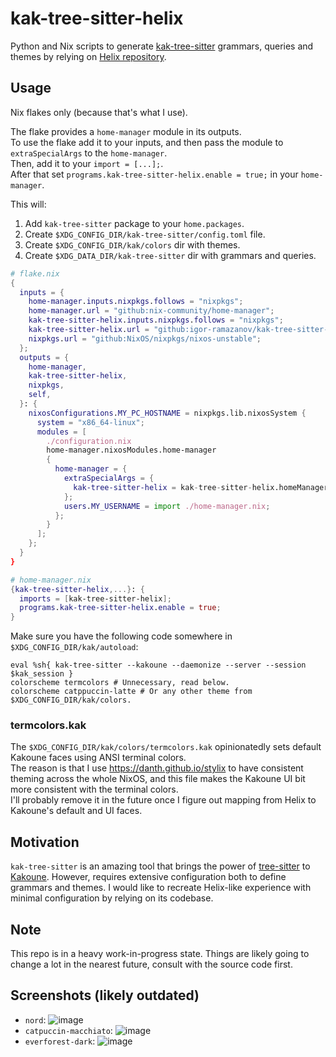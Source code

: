 # kak-tree-sitter-helix
Python and Nix scripts to generate [kak-tree-sitter](https://github.com/phaazon/kak-tree-sitter) grammars, queries and themes by relying on [Helix repository](https://github.com/helix-editor/helix).

## Usage
Nix flakes only (because that's what I use).

The flake provides a `home-manager` module in its outputs.\
To use the flake add it to your inputs, and then pass the module to `extraSpecialArgs` to the `home-manager`.\
Then, add it to your `import = [...];`.\
After that set `programs.kak-tree-sitter-helix.enable = true;` in your `home-manager`.

This will:
1. Add `kak-tree-sitter` package to your `home.packages`.
1. Create `$XDG_CONFIG_DIR/kak-tree-sitter/config.toml` file.
1. Create `$XDG_CONFIG_DIR/kak/colors` dir with themes.
1. Create `$XDG_DATA_DIR/kak-tree-sitter` dir with grammars and queries.

```nix
# flake.nix
{
  inputs = {
    home-manager.inputs.nixpkgs.follows = "nixpkgs";
    home-manager.url = "github:nix-community/home-manager";
    kak-tree-sitter-helix.inputs.nixpkgs.follows = "nixpkgs";
    kak-tree-sitter-helix.url = "github:igor-ramazanov/kak-tree-sitter-helix";
    nixpkgs.url = "github:NixOS/nixpkgs/nixos-unstable";
  };
  outputs = {
    home-manager,
    kak-tree-sitter-helix,
    nixpkgs,
    self,
  }: {
    nixosConfigurations.MY_PC_HOSTNAME = nixpkgs.lib.nixosSystem {
      system = "x86_64-linux";
      modules = [
        ./configuration.nix
        home-manager.nixosModules.home-manager
        {
          home-manager = {
            extraSpecialArgs = {
              kak-tree-sitter-helix = kak-tree-sitter-helix.homeManagerModules.x86_64-linux.kak-tree-sitter-helix;
            };
            users.MY_USERNAME = import ./home-manager.nix;
          };
        }
      ];
    };
  }
}

# home-manager.nix
{kak-tree-sitter-helix,...}: {
  imports = [kak-tree-sitter-helix];
  programs.kak-tree-sitter-helix.enable = true;
}
```

Make sure you have the following code somewhere in `$XDG_CONFIG_DIR/kak/autoload`:
```KakScript
eval %sh{ kak-tree-sitter --kakoune --daemonize --server --session $kak_session }
colorscheme termcolors # Unnecessary, read below.
colorscheme catppuccin-latte # Or any other theme from $XDG_CONFIG_DIR/kak/colors.
```

### termcolors.kak
The `$XDG_CONFIG_DIR/kak/colors/termcolors.kak` opinionatedly sets default Kakoune faces using ANSI terminal colors.\
The reason is that I use https://danth.github.io/stylix to have consistent theming across the whole NixOS, and this file makes the Kakoune UI bit more consistent with the terminal colors.\
I'll probably remove it in the future once I figure out mapping from Helix to Kakoune's default and UI faces.


## Motivation
`kak-tree-sitter` is an amazing tool that brings the power of [tree-sitter](https://tree-sitter.github.io/tree-sitter/) to [Kakoune](http://kakoune.org).
However, requires extensive configuration both to define grammars and themes.
I would like to recreate Helix-like experience with minimal configuration by relying on its codebase.

## Note
This repo is in a heavy work-in-progress state.
Things are likely going to change a lot in the nearest future, consult with the source code first.

## Screenshots (likely outdated)
* `nord`:
![image](https://github.com/igor-ramazanov/kak-tree-sitter-helix/assets/12570166/c9f64c37-15a0-481d-af74-619bed47ee25)
* `catpuccin-macchiato`:
![image](https://github.com/igor-ramazanov/kak-tree-sitter-helix/assets/12570166/f28c4193-d0b6-460e-b6aa-a6d483c63b09)
* `everforest-dark`:
![image](https://github.com/igor-ramazanov/kak-tree-sitter-helix/assets/12570166/14741873-8e1f-420b-ba2f-75c83784fab7)
